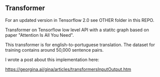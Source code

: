 ## Transformer

For an updated version in Tensorflow 2.0 see OTHER folder in this REPO. 

Transformer on Tensorflow low level API with a statitc graph based on paper "Attention Is All You Need".

This transformer is for english-to-portuguese translation. The dataset for training contains around 50,000 sentence pairs. 

I wrote a post about this implementation here:

https://georgina.ai/gina/articles/transformersInputOutput.htm
